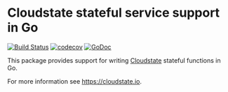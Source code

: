 # Cloudstate stateful service support in Go
[![Build Status](https://travis-ci.com/cloudstateio/go-support.svg)](https://travis-ci.com/cloudstateio/go-support) 
[![codecov](https://codecov.io/gh/cloudstateio/go-support/branch/master/graph/badge.svg)](https://codecov.io/gh/cloudstateio/go-support)
[![GoDoc](https://godoc.org/github.com/cloudstateio/go-support/cloudstate?status.svg)](https://godoc.org/github.com/cloudstateio/go-support/cloudstate)

This package provides support for writing [Cloudstate](https://github.com/cloudstateio/cloudstate) stateful functions in Go.

For more information see https://cloudstate.io.